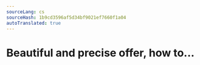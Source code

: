 ```yaml
---
sourceLang: cs
sourceHash: 1b9cd3596af5d34bf9021ef7660f1a04
autoTranslated: true
---
```


# Beautiful and precise offer, how to...